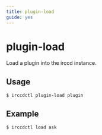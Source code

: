 ```yaml
---
title: plugin-load
guide: yes
---
```


# plugin-load

Load a plugin into the irccd instance.

## Usage

````nohighlight
$ irccdctl plugin-load plugin
````

## Example

````nohighlight
$ irccdctl load ask
````
